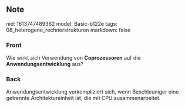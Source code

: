 ## Note
nid: 1613747489362
model: Basic-b122e
tags: 08_heterogene_rechnerstrukturen
markdown: false

### Front
Wie wirkt sich Verwendung von <b>Coprozessoren</b> auf die
<b>Anwendungsentwicklung</b> aus?

### Back
Anwendungsentwicklung verkompliziert sich, wenn Beschleuniger eine getrennte Architektureinheit ist, die mit CPU zusammenarbeitet.
